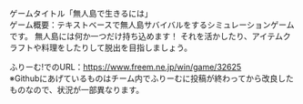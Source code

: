 ゲームタイトル「無人島で生きるには」  
ゲーム概要：テキストベースで無人島サバイバルをするシミュレーションゲームです。
無人島には何か一つだけ持ち込めます！
それを活かしたり、アイテムクラフトや料理をしたりして脱出を目指しましょう。

ふりーむ!でのURL：https://www.freem.ne.jp/win/game/32625  
※Githubにあげているものはチーム内でふりーむに投稿が終わってから改良したものなので、状況が一部異なります。  
